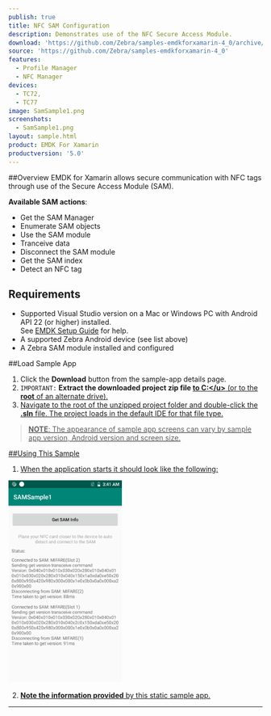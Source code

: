 ```yaml
---
publish: true
title: NFC SAM Configuration
description: Demonstrates use of the NFC Secure Access Module.
download: 'https://github.com/Zebra/samples-emdkforxamarin-4_0/archive/master.zip'
source: 'https://github.com/Zebra/samples-emdkforxamarin-4_0'
features:
  - Profile Manager
  - NFC Manager
devices:
  - TC72,
  - TC77
image: SamSample1.png
screenshots:
  - SamSample1.png
layout: sample.html
product: EMDK For Xamarin
productversion: '5.0'
---
```


##Overview
EMDK for Xamarin allows secure communication with NFC tags through use of the Secure Access Module (SAM). 

**Available SAM actions**:

* Get the SAM Manager
* Enumerate SAM objects  
* Use the SAM module  
* Tranceive data
* Disconnect the SAM module
* Get the SAM index
* Detect an NFC tag

## Requirements
* Supported Visual Studio version on a Mac or Windows PC with Android API 22 (or higher) installed.<br>See [EMDK Setup Guide](../../guide/setup) for help. 
* A supported Zebra Android device (see list above)
* A Zebra SAM module installed and configured 

##Load Sample App

1. Click the **Download** button from the sample-app details page. 
2. `IMPORTANT:` **Extract the downloaded project zip file <u>to C:\</u>** (or to the **root** of an alternate drive).
3. Navigate to the root of the unzipped project folder and double-click the **.sln** file. The project loads in the default IDE for that file type.

>**NOTE**: The appearance of sample app screens can vary by sample app version, Android version and screen size.

##Using This Sample

1. When the application starts it should look like the following:
  
  <img alt="image" style="height:400px" src="SamSample1.png"/>

2. **Note the information provided** by this static sample app. 

-----
<!-- Currently for Android only
## Also See
[SAM API Programmers Guide](../../guide/samapiusage)

 -->









